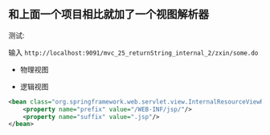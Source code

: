 ## 和上面一个项目相比就加了一个视图解析器


测试:

输入 `http://localhost:9091/mvc_25_returnString_internal_2/zxin/some.do`

* 物理视图

* 逻辑视图


```xml
<bean class="org.springframework.web.servlet.view.InternalResourceViewResolver">
    <property name="prefix" value="/WEB-INF/jsp/"/>
    <property name="suffix" value=".jsp"/>
</bean>
```